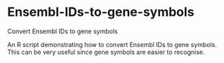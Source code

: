 # Ensembl-IDs-to-gene-symbols
Convert Ensembl IDs to gene symbols

An R script demonstrating how to convert Ensembl IDs to gene symbols. This can be very useful since gene symbols are easier to recognise.
